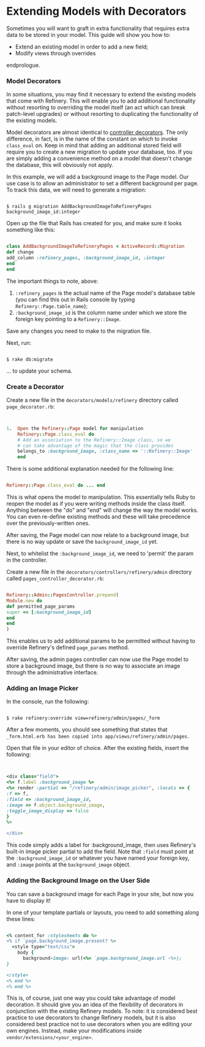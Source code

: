 # Extending Models with Decorators

Sometimes you will want to graft in extra functionality that requires extra data to be stored in your model. This guide will show you how to:

  - Extend an existing model in order to add a new field;
  - Modify views through overrides

endprologue.

### Model Decorators

In some situations, you may find it necessary to extend the existing models that come with Refinery. This will enable you to add additional functionality without resorting to overriding the model itself (an act which can break patch-level upgrades) or without resorting to duplicating the functionality of the existing models.

Model decorators are almost identical to [controller decorators](/guides/extending-controllers-and-models-with-decorators). The only difference, in fact, is in the name of the constant on which to invoke `class_eval` on. Keep in mind that adding an additional stored field will require you to create a new migration to update your database, too. If you are simply adding a convenience method on a model that doesn't change the database, this will obviously not apply.

In this example, we will add a background image to the Page model. Our use case is to allow an administrator to set a different background per page. To track this data, we will need to generate a migration:

```shell

$ rails g migration AddBackgroundImageToRefineryPages background_image_id:integer

```

Open up the file that Rails has created for you, and make sure it looks something like this:
```ruby

class AddBackgroundImageToRefineryPages < ActiveRecord::Migration
def change
add_column :refinery_pages, :background_image_id, :integer
end
end

```

The important things to note, above:

1.  `:refinery_pages` is the actual name of the Page model's database table (you can find this out in Rails console by typing `Refinery::Page.table_name`);
2.  `:background_image_id` is the column name under which we store the foreign key pointing to a `Refinery::Image`.

Save any changes you need to make to the migration file.

Next, run:

```shell

$ rake db:migrate

```

... to update your schema.

### Create a Decorator

Create a new file in the `decorators/models/refinery` directory called `page_decorator.rb`:

```ruby


1.  Open the Refinery::Page model for manipulation
    Refinery::Page.class_eval do
    # Add an association to the Refinery::Image class, so we
    # can take advantage of the magic that the class provides
    belongs_to :background_image, :class_name => '::Refinery::Image'
    end

```

There is some additional explanation needed for the following line:

```ruby

Refinery::Page.class_eval do ... end

```

This is what opens the model to manipulation. This essentially tells Ruby to reopen the model as if you were writing methods inside the class itself. Anything between the "do" and "end" will change the way the model works. You can even re-define existing methods and these will take precedence over the previously-written ones.

After saving, the Page model can now relate to a background image, but there is no way update or save the `background_image_id` yet.

Next, to whitelist the `:background_image_id`, we need to 'permit' the param in the controller.

Create a new file in the `decorators/controllers/refinery/admin` directory called `pages_controller_decorator.rb`:

```ruby

Refinery::Admin::PagesController.prepend(
Module.new do
def permitted_page_params
super << [:background_image_id]
end
end
)

```

This enables us to add additional params to be permitted without having to override Refinery's defined `page_params` method.

After saving, the admin pages controller can now use the Page model to store a background image, but there is no way to associate an image through the administrative interface.

### Adding an Image Picker

In the console, run the following:

```shell

$ rake refinery:override view=refinery/admin/pages/_form

```

After a few moments, you should see something that states that `_form.html.erb has been copied into app/views/refinery/admin/pages`.

Open that file in your editor of choice. After the existing fields, insert the following:

```ruby


<div class="field">
<%= f.label :background_image %>
<%= render :partial => "/refinery/admin/image_picker", :locals => {
:f => f,
:field => :background_image_id,
:image => f.object.background_image,
:toggle_image_display => false
}
%>

</div>

```

This code simply adds a label for :background_image, then uses Refinery's built-in image picker partial to add the field.
Note that `:field` must point at the `:background_image_id` or whatever you have named your foreign key, and `:image` points at the `background_image` object.

### Adding the Background Image on the User Side

You can save a background image for each Page in your site, but now you have to display it!

In one of your template partials or layouts, you need to add something along these lines:

```ruby

<% content_for :stylesheets do %>
<% if `page.background_image.present? %>
  <style type="text/css">
    body {
      background-image: url(<%= `page.background_image.url -%>);
}

</style>
<% end %>
<% end %>

```

This is, of course, just one way you could take advantage of model decoration. It should give you an idea of the flexibility of decorators in conjunction with the existing Refinery models. To note: it is considered best practice to use decorators to change Refinery models, but it is also considered best practice not to use decorators when you are editing your own engines. Instead, make your modifications inside `vendor/extensions/<your_engine>`.
